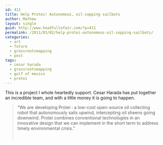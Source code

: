 ```yaml
---
id: 411
title: Help Protei! Autonomous, oil-sopping sailbots
author: Mathew
layout: single
guid: http://www.headfullofair.com/?p=411
permalink: /2011/03/02/help-protei-autonomous-oil-sopping-sailbots/
categories:
  - art
  - future
  - grassrootsmapping
  - post
tags:
  - cesar harada
  - grassrootsmapping
  - gulf of mexico
  - protei
---
```

This is a project I whole heartedly support. Cesar Harada has put together an incredible team, and with a little money it is going to happen.

> &#8220;We are developing Protei : a low-cost open-source oil collecting robot that autonomously sails upwind, intercepting oil sheens going downwind. Protei combines conventional technologies in an innovative design that we can implement in the short term to address timely environmental crisis.&#8221;
> 
> &nbsp;
